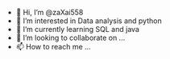 - 👋 Hi, I’m @zaXai558
- 👀 I’m interested in Data analysis and python
- 🌱 I’m currently learning SQL and java
- 💞️ I’m looking to collaborate on ...
- 📫 How to reach me ...

<!---
zaXai558/zaXai558 is a ✨ special ✨ repository because its `README.md` (this file) appears on your GitHub profile.
You can click the Preview link to take a look at your changes.
--->
